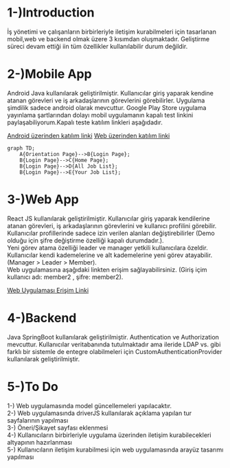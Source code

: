 # 1-)Introduction
   
İş yönetimi ve çalışanların birbirleriyle iletişim kurabilmeleri için tasarlanan mobil,web ve backend olmak üzere 3 kısımdan oluşmaktadır. Geliştirme süreci devam ettiği iin tüm özellikler kullanılabilir durum değildir. 

# 2-)Mobile App
Android Java kullanılarak geliştirilmiştir.
Kullanıcılar giriş yaparak kendine atanan görevleri ve iş arkadaşlarının görevlerini görebilirler. Uygulama şimdilik sadece android olarak mevcuttur. Google Play Store uygulama yayınlama şartlarından dolayı mobil uygulamanın kapalı test linkini paylaşabiliyorum.Kapalı teste katılım linkleri aşağıdadır.

[Android üzerinden katılım linki](https://play.google.com/store/apps/details?id=com.yzc.project_mngmnt_mobil)
[Web üzerinden katılım linki](https://play.google.com/apps/testing/com.yzc.project_mngmnt_mobil)



```mermaid
graph TD;
    A{Orientation Page}-->B{Login Page};
    B{Login Page}-->C{Home Page};
    B{Login Page}-->D{All Job List};
    B{Login Page}-->E{Your Job List};
```

# 3-)Web App
React JS kullanılarak geliştirilmiştir.
Kullanıcılar giriş yaparak kendilerine atanan görevleri, iş arkadaşlarının görevlerini ve kullanıcı profilini görebilir. Kullanıcılar profillerinde sadece izin verilen alanları değiştirebilirler (Demo olduğu için şifre değiştirme özelliği kapalı durumdadır.).     
Yeni görev atama özelliği leader ve manager yetkili kullanıcılara özeldir. Kullanıcılar kendi kademelerine ve alt kademelerine yeni görev atayabilir. (Manager > Leader > Member).  
Web uygulamasına aşağıdaki linkten erişim sağlayabilirsiniz. (Giriş içim kullanıcı adı: member2 , şifre: member2).

[Web Uygulaması Erişim Linki](http://178.157.15.236:3000)

# 4-)Backend

Java SpringBoot kullanılarak geliştirilmiştir. Authentication ve Authorization mevcuttur. Kullanıcılar veritabanında tutulmaktadır ama ileride LDAP vs. gibi farklı bir sistemle de entegre olabilmeleri için CustomAuthenticationProvider kullanılarak geliştirilmiştir.



# 5-)To Do

1-) Web uygulamasında model güncellemeleri yapılacaktır.       
2-) Web uygulamasında driverJS kullanılarak açıklama yapılan tur sayfalarının yapılması  
3-) Öneri/Şikayet sayfası eklenmesi     
4-) Kullanıcıların birbirleriyle uygulama üzerinden iletişim kurabilecekleri altyapının hazırlanması        
5-) Kullanıcıların iletişim kurabilmesi için web uygulamasında arayüz tasarımı yapılması    
